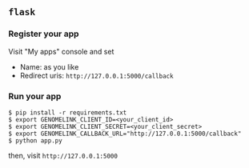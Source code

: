 ## `flask`

### Register your app

Visit "My apps" console and set

- Name: as you like
- Redirect uris: `http://127.0.0.1:5000/callback`

### Run your app

```
$ pip install -r requirements.txt
$ export GENOMELINK_CLIENT_ID=<your_client_id>
$ export GENOMELINK_CLIENT_SECRET=<your_client_secret>
$ export GENOMELINK_CALLBACK_URL="http://127.0.0.1:5000/callback"
$ python app.py
```

then, visit `http://127.0.0.1:5000`
